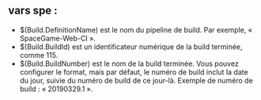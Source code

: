 ## vars spe :
* $(Build.DefinitionName) est le nom du pipeline de build. Par exemple, « SpaceGame-Web-CI ».
* $(Build.BuildId) est un identificateur numérique de la build terminée, comme 115.
* $(Build.BuildNumber) est le nom de la build terminée. Vous pouvez configurer le format, mais par défaut, le numéro de build inclut la date du jour, suivie du numéro de build de ce jour-là. Exemple de numéro de build : « 20190329.1 ».